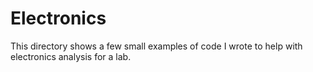 # Electronics

This directory shows a few small examples of code I wrote to help with electronics analysis for a lab.
